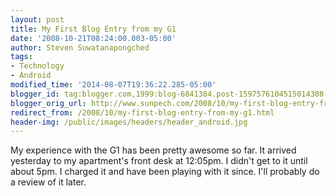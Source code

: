 ```yaml
---
layout: post
title: My First Blog Entry from my G1
date: '2008-10-21T08:24:00.003-05:00'
author: Steven Suwatanapongched
tags:
- Technology
- Android
modified_time: '2014-08-07T19:36:22.285-05:00'
blogger_id: tag:blogger.com,1999:blog-6841384.post-1597576104515014308
blogger_orig_url: http://www.sunpech.com/2008/10/my-first-blog-entry-from-my-g1.html
redirect_from: /2008/10/my-first-blog-entry-from-my-g1.html
header-img: /public/images/headers/header_android.jpg
---
```


My experience with the G1 has been pretty awesome so far.  It arrived yesterday to my apartment's front desk at 12:05pm.  I didn't get to it until about 5pm.  I charged it and have been playing with it since.  I'll probably do a review of it later.
